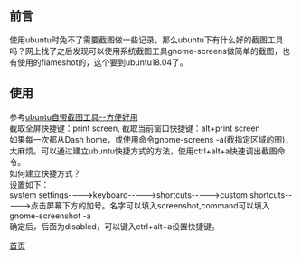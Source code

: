 <!---title:ubuntu使用截图工具-->
<!---keywords:ubuntu,ubuntu使用,截图工具-->

## 前言  
  使用ubuntu时免不了需要截图做一些记录，那么ubuntu下有什么好的截图工具吗？网上找了之后发现可以使用系统截图工具gnome-screens做简单的截图，也有使用的flameshot的，这个要到ubuntu18.04了。  

## 使用
   参考[ubuntu自带截图工具--方便好用](https://blog.csdn.net/qq_38880380/article/details/78233687)  
   截取全屏快捷键：print screen, 截取当前窗口快捷键：alt+print screen  
   如果每一次都从Dash home，或使用命令gnome-screens -a(截指定区域的图)，太麻烦。可以通过建立ubuntu快捷方式的方法，使用ctrl+alt+a快速调出截图命令。  
   如何建立快捷方式？  
	设置如下：  
	system settings---->keyboard----->shortcuts----->custom shortcuts----->点击屏幕下方的加号。名字可以填入screenshot,command可以填入gnome-screenshot -a  
	确定后，后面为disabled，可以键入ctrl+alt+a设置快捷键。  



[首页](index.html)


